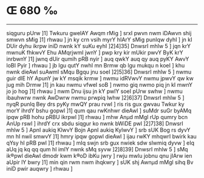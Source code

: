 # Œ 680 ‰
---
siqguru pUrw ]1] Twkuru gweIAY Awqm rMig ] srxI pwvn nwm iDAwvn
shij smwvn sMig ]1] rhwau ] jn ky crn vsih myrY hIArY sMig punIqw
dyhI ] jn kI DUir dyhu ikrpw iniD nwnk kY suKu eyhI ]2]4]35] DnwsrI
mhlw 5 ] jqn krY mwnuK fhkwvY Ehu AMqrjwmI jwnY ] pwp kry kir
mUkir pwvY ByK krY inrbwnY ]1] jwnq dUir qumih pRB nyir ] auq qwkY auq
qy auq pyKY AwvY loBI Pyir ] rhwau ] jb lgu qutY nwhI mn Brmw qb lgu
mukqu n koeI ] khu nwnk dieAwl suAwmI sMqu Bgqu jnu soeI ]2]5]36]
DnwsrI mhlw 5 ] nwmu guir dIE hY ApunY jw kY msqik krmw ] nwmu
idRVwvY nwmu jpwvY qw kw jug mih Drmw ]1] jn kau nwmu vfweI soB ]
nwmo giq nwmo piq jn kI mwnY jo jo hog ]1] rhwau ] nwm Dnu ijsu jn kY
pwlY soeI pUrw swhw ] nwmu ibauhwrw nwnk AwDwrw nwmu prwpiq lwhw
]2]6]37] DnwsrI mhlw 5 ] nyqR punIq Bey drs pyKy mwQY prau rvwl
] ris ris gux gwvau Twkur ky morY ihrdY bshu gopwl ]1] qum qau
rwKnhwr dieAwl ] suMdr suGr byAMq ipqw pRB hohu pRBU ikrpwl ]1]
rhwau ] mhw Anµd mMgl rUp qumry bcn AnUp rswl ] ihrdY crx sbdu
siqgur ko nwnk bWiDE pwl ]2]7]38] DnwsrI mhlw 5 ] ApnI aukiq
KlwvY Bojn ApnI aukiq KylwvY ] srb sUK Bog rs dyvY mn hI nwil smwvY
]1] hmry ipqw gopwl dieAwl ] ijau rwKY mhqwrI bwirk kau qYsy hI pRB
pwl ]1] rhwau ] mIq swjn srb gux nwiek sdw slwmiq dyvw ] eIq
aUq jq kq qq qum hI imlY nwnk sMq syvw ]2]8]39] DnwsrI mhlw 5
] sMq ik®pwl dieAwl dmodr kwm k®oD ibKu jwry ] rwju mwlu jobnu qnu
jIArw ien aUpir lY bwry ]1] min qin rwm nwm ihqkwry ] sUK shj
Awnµd mMgl sihq Bv iniD pwir auqwry ] rhwau ]
####
